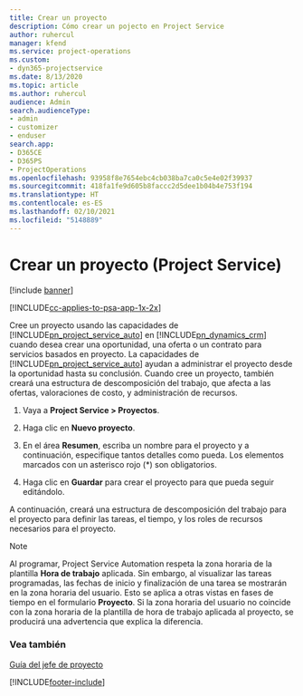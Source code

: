 ```yaml
---
title: Crear un proyecto
description: Cómo crear un pojecto en Project Service
author: ruhercul
manager: kfend
ms.service: project-operations
ms.custom:
- dyn365-projectservice
ms.date: 8/13/2020
ms.topic: article
ms.author: ruhercul
audience: Admin
search.audienceType:
- admin
- customizer
- enduser
search.app:
- D365CE
- D365PS
- ProjectOperations
ms.openlocfilehash: 93958f8e7654ebc4cb038ba7ca0c5e4e02f39937
ms.sourcegitcommit: 418fa1fe9d605b8faccc2d5dee1b04b4e753f194
ms.translationtype: HT
ms.contentlocale: es-ES
ms.lasthandoff: 02/10/2021
ms.locfileid: "5148889"
---
```

# <a name="create-a-project-project-service"></a>Crear un proyecto (Project Service)

[!include [banner](../includes/psa-now-project-operations.md)]

[!INCLUDE[cc-applies-to-psa-app-1x-2x](../includes/cc-applies-to-psa-app-1x-2x.md)]

Cree un proyecto usando las capacidades de [!INCLUDE[pn_project_service_auto](../includes/pn-project-service-auto.md)] en [!INCLUDE[pn_dynamics_crm](../includes/pn-dynamics-crm.md)] cuando desea crear una oportunidad, una oferta o un contrato para servicios basados en proyecto. La capacidades de [!INCLUDE[pn_project_service_auto](../includes/pn-project-service-auto.md)] ayudan a administrar el proyecto desde la oportunidad hasta su conclusión. Cuando cree un proyecto, también creará una estructura de descomposición del trabajo, que afecta a las ofertas, valoraciones de costo, y administración de recursos.  
  
1.  Vaya a **Project Service > Proyectos**.  
  
2.  Haga clic en **Nuevo proyecto**.  
  
3.  En el área **Resumen**, escriba un nombre para el proyecto y a continuación, especifique tantos detalles como pueda. Los elementos marcados con un asterisco rojo (*) son obligatorios.  
  
4.  Haga clic en **Guardar** para crear el proyecto para que pueda seguir editándolo.  
  
A continuación, creará una estructura de descomposición del trabajo para el proyecto para definir las tareas, el tiempo, y los roles de recursos necesarios para el proyecto.  

> [!NOTE]
> Al programar, Project Service Automation respeta la zona horaria de la plantilla **Hora de trabajo** aplicada. Sin embargo, al visualizar las tareas programadas, las fechas de inicio y finalización de una tarea se mostrarán en la zona horaria del usuario. Esto se aplica a otras vistas en fases de tiempo en el formulario **Proyecto**. Si la zona horaria del usuario no coincide con la zona horaria de la plantilla de hora de trabajo aplicada al proyecto, se producirá una advertencia que explica la diferencia. 
  
### <a name="see-also"></a>Vea también  
 [Guía del jefe de proyecto](../psa/project-manager-guide.md)


[!INCLUDE[footer-include](../includes/footer-banner.md)]